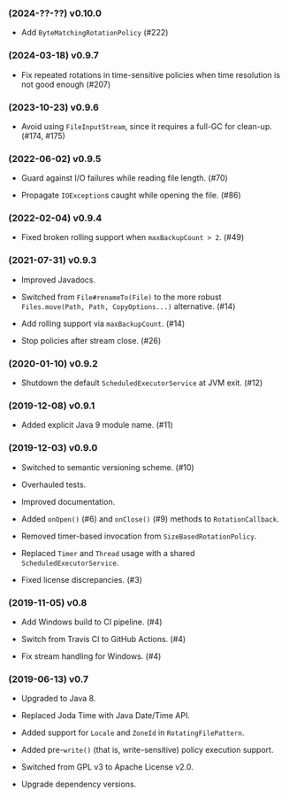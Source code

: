 <!---
 Copyright 2018-2024 Volkan Yazıcı <volkan@yazi.ci>

 Licensed under the Apache License, Version 2.0 (the "License");
 you may not use this file except in compliance with the License.
 You may obtain a copy of the License at

        http://www.apache.org/licenses/LICENSE-2.0

 Unless required by applicable law or agreed to in writing, software
 distributed under the License is distributed on an "AS IS" BASIS,
 WITHOUT WARRANTIES OR CONDITIONS OF ANY KIND, either express or implied.
 See the License for the specific language governing permits and
 limitations under the License.
-->

### (2024-??-??) v0.10.0

- Add `ByteMatchingRotationPolicy` (#222)

### (2024-03-18) v0.9.7

- Fix repeated rotations in time-sensitive policies when time resolution is not good enough (#207)

### (2023-10-23) v0.9.6

- Avoid using `FileInputStream`, since it requires a full-GC for clean-up. (#174, #175)

### (2022-06-02) v0.9.5

- Guard against I/O failures while reading file length. (#70)

- Propagate `IOException`s caught while opening the file. (#86)

### (2022-02-04) v0.9.4

- Fixed broken rolling support when `maxBackupCount > 2`. (#49)

### (2021-07-31) v0.9.3

- Improved Javadocs.

- Switched from `File#renameTo(File)` to the more robust
  `Files.move(Path, Path, CopyOptions...)` alternative. (#14)

- Add rolling support via `maxBackupCount`. (#14)

- Stop policies after stream close. (#26)

### (2020-01-10) v0.9.2

- Shutdown the default `ScheduledExecutorService` at JVM exit. (#12)

### (2019-12-08) v0.9.1

- Added explicit Java 9 module name. (#11)

### (2019-12-03) v0.9.0

- Switched to semantic versioning scheme. (#10)

- Overhauled tests.

- Improved documentation.

- Added `onOpen()` (#6) and `onClose()` (#9) methods to `RotationCallback`.

- Removed timer-based invocation from `SizeBasedRotationPolicy`.

- Replaced `Timer` and `Thread` usage with a shared `ScheduledExecutorService`.

- Fixed license discrepancies. (#3)

### (2019-11-05) v0.8

- Add Windows build to CI pipeline. (#4)

- Switch from Travis CI to GitHub Actions. (#4)

- Fix stream handling for Windows. (#4)

### (2019-06-13) v0.7

- Upgraded to Java 8.

- Replaced Joda Time with Java Date/Time API.

- Added support for `Locale` and `ZoneId` in `RotatingFilePattern`.

- Added pre-`write()` (that is, write-sensitive) policy execution support.

- Switched from GPL v3 to Apache License v2.0.

- Upgrade dependency versions.
